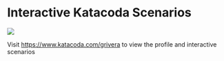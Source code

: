 # Interactive Katacoda Scenarios

[![](http://shields.katacoda.com/katacoda/grivera/count.svg)](https://www.katacoda.com/grivera "Get your profile on Katacoda.com")

Visit https://www.katacoda.com/grivera to view the profile and interactive scenarios
